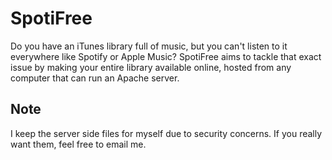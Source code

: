 # SpotiFree

Do you have an iTunes library full of music, but you can't listen to it everywhere like Spotify or Apple Music? SpotiFree aims to tackle that exact issue by making your entire library available online, hosted from any computer that can run an Apache server. 

## Note
I keep the server side files for myself due to security concerns. If you really want them, feel free to email me.
